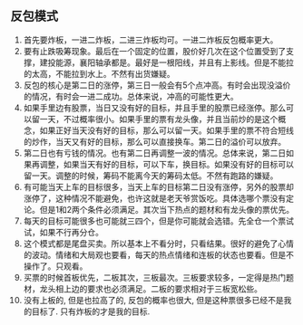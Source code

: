 ## 反包模式

1. 首先要炸板，一进二炸板，二进三炸板均可。一进二炸板反包概率更大。
2. 要有止跌吸筹现象。最后在一个固定的位置，股价好几次在这个位置受到了支撑，建投能源，襄阳轴承都是。最好是一根阳线，并且有上影线。但是不能拉的太高，不能拉到水上。不然有出货嫌疑。
3. 反包的核心是第二日的涨停，第三日一般会有5个点冲高。有时会出现没溢价的情况，有时会一进二成功。总体来说，冲高的可能性更大。
4. 如果手里边有股票，当日又没有好的目标，并且手里的股票已经涨停。那么可以留一天，不过概率很小。如果手里的票有龙头像，并且当前炒的是这个概念，如果正好当天没有好的目标，那么可以留一天。如果手里的票不符合短线的炒作，当天又有好的目标，那么可以直接换车。第二日的溢价可以放弃。
5. 第二日也有亏钱的情况。也有第二日再调整一波的情况。总体来说，第二日如果再调整，如果当天有好的目标，可以下车，换目标。如果没有好的目标可以留一天。调整的时候，筹码不能离今天的筹码太低。不然有跑路的嫌疑。
6. 有可能当天上车的目标很多，当天上车的目标第二日没有涨停，另外的股票却涨停了，这种情况不能避免，也许这就是老天爷赏饭吃。具体选哪个票没有定论。但是1和2两个条件必须满足。其次当下热点的题材和有龙头像的票优先。
7. 每天的目标可能很多也可能就三四个，但是你可能就会选错。先全仓一个票试试，如果不行再分仓。
8. 这个模式都是尾盘买卖。所以基本上不看分时，只看结果。很好的避免了心情的波动。情绪和大局观也要看，每天的热点情绪和连板的状态也要看。但是不操作了。只观看。
9. 买票的时候首板优先，二板其次，三板最次。三板要求较多，一定得是热门题材，龙头相上边的要求也必须满足。二板的要求相对于三板宽松些。
10. 没有上板的, 但是也拉高了的, 反包的概率也很大, 但是这种票很多已经不是我的目标了. 只有炸板的才是我的目标. 
